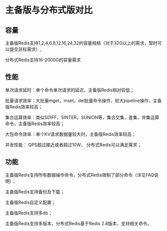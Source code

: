 # 主备版与分布式版对比



## 容量

主备版Redis支持1,2,4,6,8,12,16,24,32的容量规格（对于32G以上的需求，暂时可以提交非标需求）,

分布式Redis支持16-2000G的容量需求

## 性能

单次请求延时：单个命令单次请求的延迟，主备版Redis相对较低；

批量请求效率：大批量mget，mset，del批量命令操作，较大pipeline操作，主备版Redis效率较高；

集合运算效率：类似SDIFF，SINTER，SUNION等，集合交集，差集，并集运算命令，主备版Redis效率较高；

大包命令效率：单个KV请求数据量较大时，主备版Redis效率较高；

并发性能： QPS超过接近或者超过10W， 分布式Redis可以满足需求；

## 功能

主备版Redis支持所有数据操作命令，分布式Redis限制了部分命令（详见FAQ说明）；

主备版Redis支持备份及下载；

主备版Redis自定义配置；

主备版Redis支持多db；

主备版Redis支持多版本，分布式Redis基于Redis 2.8版本，支持相关命令。
